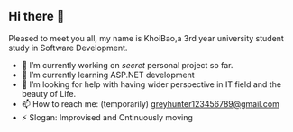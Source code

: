## Hi there 👋

Pleased to meet you all, my name is KhoiBao,a 3rd year university student study in Software Development. 

- 🔭 I’m currently working on *secret* personal project so far.
- 🌱 I’m currently learning ASP.NET development
- 🤔 I’m looking for help with having wider perspective in IT field and the beauty of Life.
- 📫 How to reach me: (temporarily) greyhunter123456789@gmail.com
- ⚡ Slogan: Improvised and Cntinuously moving

